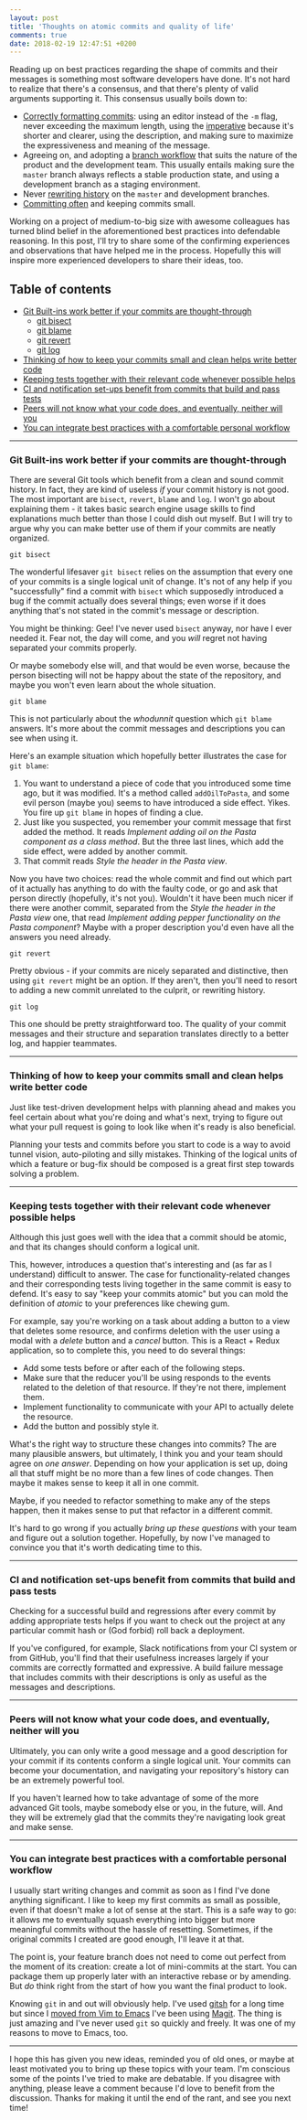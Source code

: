 ```yaml
---
layout: post
title: 'Thoughts on atomic commits and quality of life'
comments: true
date: 2018-02-19 12:47:51 +0200
---
```


Reading up on best practices regarding the shape of commits and their messages is something most software developers have done. It's not hard to realize that there's a consensus, and that there's plenty of valid arguments supporting it. This consensus usually boils down to:

- [Correctly formatting commits](https://chris.beams.io/posts/git-commit/): using an editor instead of the `-m` flag, never exceeding the maximum length, using the [imperative](https://en.wikipedia.org/wiki/Grammatical_mood#Imperative) because it's shorter and clearer, using the description, and making sure to maximize the expressiveness and meaning of the message.
- Agreeing on, and adopting a [branch workflow](http://nvie.com/posts/a-successful-git-branching-model/) that suits the nature of the product and the development team. This usually entails making sure the `master` branch always reflects a stable production state, and using a development branch as a staging environment.
- Never [rewriting history](https://git-scm.com/book/en/v2/Git-Tools-Rewriting-History) on the `master` and development branches.
- [Committing often](https://sethrobertson.github.io/GitBestPractices/#sausage_metaphor) and keeping commits small.

Working on a project of medium-to-big size with awesome colleagues has turned blind belief in the aforementioned best practices into defendable reasoning. In this post, I'll try to share some of the confirming experiences and observations that have helped me in the process. Hopefully this will inspire more experienced developers to share their ideas, too.

## Table of contents

- [Git Built-ins work better if your commits are thought-through](#git-built-ins-work-better-if-your-commits-are-thought-through)
  - [git bisect](#bisect)
  - [git blame](#blame)
  - [git revert](#revert)
  - [git log](#log)
- [Thinking of how to keep your commits small and clean helps write better code](#thinking-of-how-to-keep-your-commits-small-and-clean-helps-write-better-code)
- [Keeping tests together with their relevant code whenever possible helps](#keeping-tests-together-with-their-relevant-code-whenever-possible-helps)
- [CI and notification set-ups benefit from commits that build and pass tests](#ci-and-notification-set-ups-benefit-from-commits-that-build-and-pass-tests)
- [Peers will not know what your code does, and eventually, neither will you](#peers-will-not-know-what-your-code-does-and-eventually-neither-will-you)
- [You can integrate best practices with a comfortable personal workflow](#you-can-integrate-best-practices-with-a-comfortable-personal-workflow)

---

### Git Built-ins work better if your commits are thought-through

There are several Git tools which benefit from a clean and sound commit history. In fact, they are kind of useless _if_ your commit history is not good. The most important are `bisect`, `revert`, `blame` and `log`. I won't go about explaining them - it takes basic search engine usage skills to find explanations much better than those I could dish out myself. But I will try to argue why you can make better use of them if your commits are neatly organized.

<a name='bisect'></a>

```
git bisect
```

The wonderful lifesaver `git bisect` relies on the assumption that every one of your commits is a single logical unit of change. It's not of any help if you "successfully" find a commit with `bisect` which supposedly introduced a bug if the commit actually does several things; even worse if it does anything that's not stated in the commit's message or description.

You might be thinking: Gee! I've never used `bisect` anyway, nor have I ever needed it. Fear not, the day will come, and you _will_ regret not having separated your commits properly.

Or maybe somebody else will, and that would be even worse, because the person bisecting will not be happy about the state of the repository, and maybe you won't even learn about the whole situation.

<a name='blame'></a>

```
git blame
```

This is not particularly about the _whodunnit_ question which `git blame` answers. It's more about the commit messages and descriptions you can see when using it.

Here's an example situation which hopefully better illustrates the case for `git blame`:

1. You want to understand a piece of code that you introduced some time ago, but it was modified. It's a method called `addOilToPasta`, and some evil person (maybe you) seems to have introduced a side effect. Yikes. You fire up `git blame` in hopes of finding a clue.
2. Just like you suspected, you remember your commit message that first added the method. It reads _Implement adding oil on the Pasta component as a class method_. But the three last lines, which add the side effect, were added by another commit.
3. That commit reads _Style the header in the Pasta view_.

Now you have two choices: read the whole commit and find out which part of it actually has anything to do with the faulty code, or go and ask that person directly (hopefully, it's not you). Wouldn't it have been much nicer if there were another commit, separated from the _Style the header in the Pasta view_ one, that read _Implement adding pepper functionality on the Pasta component_? Maybe with a proper description you'd even have all the answers you need already.

<a name='revert'></a>

```
git revert
```

Pretty obvious - if your commits are nicely separated and distinctive, then using `git revert` might be an option. If they aren't, then you'll need to resort to adding a new commit unrelated to the culprit, or rewriting history.

<a name='log'></a>

```
git log
```

This one should be pretty straightforward too. The quality of your commit messages and their structure and separation translates directly to a better log, and happier teammates.

---

### Thinking of how to keep your commits small and clean helps write better code

Just like test-driven development helps with planning ahead and makes you feel certain about what you're doing and what's next, trying to figure out what your pull request is going to look like when it's ready is also beneficial.

Planning your tests and commits before you start to code is a way to avoid tunnel vision, auto-piloting and silly mistakes. Thinking of the logical units of which a feature or bug-fix should be composed is a great first step towards solving a problem.

---

### Keeping tests together with their relevant code whenever possible helps

Although this just goes well with the idea that a commit should be atomic, and that its changes should conform a logical unit.

This, however, introduces a question that's interesting and (as far as I understand) difficult to answer. The case for functionality-related changes and their corresponding tests living together in the same commit is easy to defend. It's easy to say "keep your commits atomic" but you can mold the definition of _atomic_ to your preferences like chewing gum.

For example, say you're working on a task about adding a button to a view that deletes some resource, and confirms deletion with the user using a modal with a _delete_ button and a _cancel_ button. This is a React + Redux application, so to complete this, you need to do several things:

- Add some tests before or after each of the following steps.
- Make sure that the reducer you'll be using responds to the events related to the deletion of that resource. If they're not there, implement them.
- Implement functionality to communicate with your API to actually delete the resource.
- Add the button and possibly style it.

What's the right way to structure these changes into commits? The are many plausible answers, but ultimately, I think you and your team should agree on _one answer_. Depending on how your application is set up, doing all that stuff might be no more than a few lines of code changes. Then maybe it makes sense to keep it all in one commit.

Maybe, if you needed to refactor something to make any of the steps happen, then it makes sense to put that refactor in a different commit.

It's hard to go wrong if you actually _bring up these questions_ with your team and figure out a solution together. Hopefully, by now I've managed to convince you that it's worth dedicating time to this.

---

### CI and notification set-ups benefit from commits that build and pass tests

Checking for a successful build and regressions after every commit by adding appropriate tests helps if you want to check out the project at any particular commit hash or (God forbid) roll back a deployment.

If you've configured, for example, Slack notifications from your CI system or from GitHub, you'll find that their usefulness increases largely if your commits are correctly formatted and expressive. A build failure message that includes commits with their descriptions is only as useful as the messages and descriptions.

---

### Peers will not know what your code does, and eventually, neither will you

Ultimately, you can only write a good message and a good description for your commit if its contents conform a single logical unit. Your commits can become your documentation, and navigating your repository's history can be an extremely powerful tool.

If you haven't learned how to take advantage of some of the more advanced Git tools, maybe somebody else or you, in the future, will. And they will be extremely glad that the commits they're navigating look great and make sense.

---

### You can integrate best practices with a comfortable personal workflow

I usually start writing changes and commit as soon as I find I've done anything significant. I like to keep my first commits as small as possible, even if that doesn't make a lot of sense at the start. This is a safe way to go: it allows me to eventually squash everything into bigger but more meaningful commits without the hassle of resetting. Sometimes, if the original commits I created are good enough, I'll leave it at that.

The point is, your feature branch does not need to come out perfect from the moment of its creation: create a lot of mini-commits at the start. You can package them up properly later with an interactive rebase or by amending. But _do_ think right from the start of how you want the final product to look.

Knowing `git` in and out will obviously help. I've used [gitsh](https://github.com/thoughtbot/gitsh) for a long time but since I [moved from Vim to Emacs](https://fnune.com/2017/12/27/making-emacs-work-like-my-vim-setup/) I've been using [Magit](https://github.com/magit/magit). The thing is just amazing and I've never used `git` so quickly and freely. It was one of my reasons to move to Emacs, too.

---

I hope this has given you new ideas, reminded you of old ones, or maybe at least motivated you to bring up these topics with your team. I'm conscious some of the points I've tried to make are debatable. If you disagree with anything, please leave a comment because I'd love to benefit from the discussion. Thanks for making it until the end of the rant, and see you next time!
